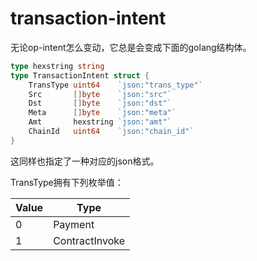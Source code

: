 # transaction-intent

无论op-intent怎么变动，它总是会变成下面的golang结构体。

```go
type hexstring string
type TransactionIntent struct {
	TransType uint64    `json:"trans_type"`
	Src       []byte    `json:"src"`
	Dst       []byte    `json:"dst"`
	Meta      []byte    `json:"meta"`
	Amt       hexstring `json:"amt"`
	ChainId   uint64    `json:"chain_id"`
}
```

这同样也指定了一种对应的json格式。

TransType拥有下列枚举值：

| Value | Type           |
| ----- | -------------- |
| 0     | Payment        |
| 1     | ContractInvoke |


